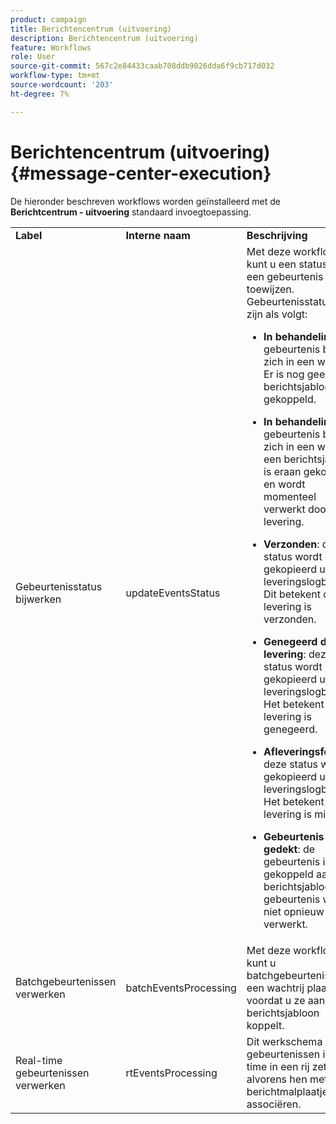 ```yaml
---
product: campaign
title: Berichtencentrum (uitvoering)
description: Berichtencentrum (uitvoering)
feature: Workflows
role: User
source-git-commit: 567c2e84433caab708ddb9026dda6f9cb717d032
workflow-type: tm+mt
source-wordcount: '203'
ht-degree: 7%

---
```



# Berichtencentrum (uitvoering){#message-center-execution}

De hieronder beschreven workflows worden geïnstalleerd met de **Berichtcentrum - uitvoering** standaard invoegtoepassing.

<table> 
 <tbody> 
  <tr> 
   <td> <strong>Label</strong><br /> </td> 
   <td> <strong>Interne naam</strong><br /> </td> 
   <td> <strong>Beschrijving</strong><br /> </td> 
  </tr> 
  <tr> 
   <td> <span class="uicontrol">Gebeurtenisstatus bijwerken</span> <br /> </td> 
   <td> <span class="uicontrol">updateEventsStatus</span> <br /> </td> 
   <td> Met deze workflow kunt u een status aan een gebeurtenis toewijzen. Gebeurtenisstatussen zijn als volgt:<br /> 
    <ul> 
     <li> <p><strong>In behandeling</strong>: de gebeurtenis bevindt zich in een wachtrij. Er is nog geen berichtsjabloon aan gekoppeld.</p> </li> 
     <li> <p><strong>In behandeling</strong>: de gebeurtenis bevindt zich in een wachtrij, een berichtsjabloon is eraan gekoppeld en wordt momenteel verwerkt door de levering.</p> </li> 
     <li> <p><strong>Verzonden</strong>: deze status wordt gekopieerd uit de leveringslogboeken. Dit betekent dat de levering is verzonden.</p> </li> 
     <li> <p><strong>Genegeerd door levering</strong>: deze status wordt gekopieerd uit de leveringslogboeken. Het betekent dat de levering is genegeerd.</p> </li> 
     <li> <p><strong>Afleveringsfout</strong>: deze status wordt gekopieerd uit de leveringslogboeken. Het betekent dat de levering is mislukt.</p> </li> 
     <li> <p><strong>Gebeurtenis niet gedekt</strong>: de gebeurtenis is niet gekoppeld aan een berichtsjabloon. De gebeurtenis wordt niet opnieuw verwerkt.</p> </li> 
    </ul> </td> 
  </tr> 
  <tr> 
   <td> <span class="uicontrol">Batchgebeurtenissen verwerken</span> <br /> </td> 
   <td> <span class="uicontrol">batchEventsProcessing</span> <br /> </td> 
   <td> Met deze workflow kunt u batchgebeurtenissen in een wachtrij plaatsen voordat u ze aan een berichtsjabloon koppelt. <br /> </td> 
  </tr> 
  <tr> 
   <td> <span class="uicontrol">Real-time gebeurtenissen verwerken</span> <br /> </td> 
   <td> <span class="uicontrol">rtEventsProcessing</span> <br /> </td> 
   <td> Dit werkschema laat u gebeurtenissen in real time in een rij zetten alvorens hen met een berichtmalplaatje te associëren. <br /> </td> 
  </tr> 
 </tbody> 
</table>

